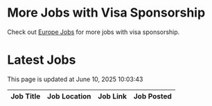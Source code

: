 # More Jobs with Visa Sponsorship

Check out [Europe Jobs](https://github.com/sureshparimi/europejobs#latest-jobs) for more jobs with visa sponsorship.

# Latest Jobs

This page is updated at June 10, 2025 10:03:43

| Job Title | Job Location | Job Link | Job Posted |
| --- | --- | --- | --- |
